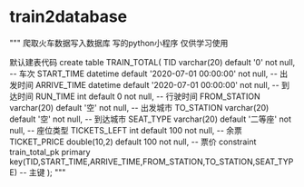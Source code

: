 # train2database
"""
爬取火车数据写入数据库
写的python小程序
仅供学习使用

默认建表代码
create table TRAIN_TOTAL(
    TID varchar(20) default '0' not null,  -- 车次
    START_TIME datetime default '2020-07-01 00:00:00' not null,  -- 出发时间
    ARRIVE_TIME datetime default '2020-07-01 00:00:00' not null,  -- 到达时间
    RUN_TIME int default 0 not null,  -- 行驶时间
    FROM_STATION varchar(20) default '空' not null,  -- 出发城市
    TO_STATION varchar(20) default '空' not null,  -- 到达城市
    SEAT_TYPE varchar(20) default '二等座' not null,  -- 座位类型
    TICKETS_LEFT int default 100 not null,  -- 余票
    TICKET_PRICE double(10,2) default 100 not null,  -- 票价
    constraint train_total_pk primary key(TID,START_TIME,ARRIVE_TIME,FROM_STATION,TO_STATION,SEAT_TYPE)  -- 主键
);
"""
